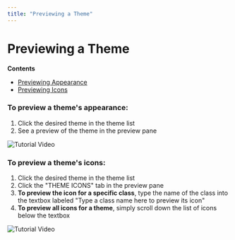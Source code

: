 ```yaml
---
title: "Previewing a Theme"
---
```


# Previewing a Theme

**Contents**
- [Previewing Appearance](#To-preview-a-themes-appearance)
- [Previewing Icons](#To-preview-a-themes-icons)


### To preview a theme's appearance:
1. Click the desired theme in the theme list
2. See a preview of the theme in the preview pane

![Tutorial Video](https://i.imgur.com/u8Kz1hr.gif)

### To preview a theme's icons:
1. Click the desired theme in the theme list
2. Click the "THEME ICONS" tab in the preview pane
3. **To preview the icon for a specific class**, type the name of the class into the textbox labeled "Type a class name here to preview its icon"
4. **To preview all icons for a theme**, simply scroll down the list of icons below the textbox

![Tutorial Video](https://i.imgur.com/Ha17O42.gif)